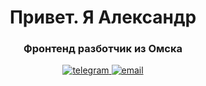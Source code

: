 <div align="center">
      <h1>Привет. Я Александр</h1>
      <h3>Фронтенд разботчик из Омска</h3>
    
 <a href="@AlexBond">
      <img
        src="https://img.shields.io/badge/Telegram-blue?style=for-the-badge&logo=telegram&logoColor=white"
        alt="telegram"
      />
    </a>
 <a href="@AlexBond">
      <img
        src="https://img.shields.io/badge/mmail-blue?style=for-the-badge&logo=gmail&logoColor=white"
        alt="email"
      />
    </a>
</div>
